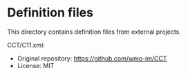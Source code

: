 # Definition files

This directory contains definition files from external projects.

CCT/C11.xml:

* Original repository: https://github.com/wmo-im/CCT
* License: MIT
